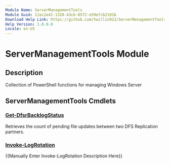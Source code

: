 ```yaml
---
Module Name: ServerManagementTools
Module Guid: 11ec2a41-1320-43cb-8572-e59efcb2191b
Download Help Link: https://github.com/twillin912/ServerManagementTools/tree/master/docs
Help Version: 1.0.0.0
Locale: en-US
---
```


# ServerManagementTools Module
## Description
Collection of PowerShell functions for managing Windows Server

## ServerManagementTools Cmdlets
### [Get-DfsrBacklogStatus](Get-DfsrBacklogStatus.md)
Retrieves the count of pending file updates between two DFS Replication partners.

### [Invoke-LogRotation](Invoke-LogRotation.md)
{{Manually Enter Invoke-LogRotation Description Here}}
